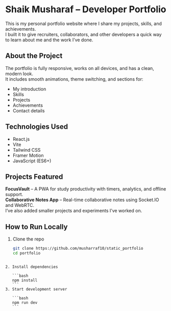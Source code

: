 # Shaik Musharaf – Developer Portfolio

This is my personal portfolio website where I share my projects, skills, and achievements.  
I built it to give recruiters, collaborators, and other developers a quick way to learn about me and the work I’ve done.

## About the Project
The portfolio is fully responsive, works on all devices, and has a clean, modern look.  
It includes smooth animations, theme switching, and sections for:
- My introduction
- Skills
- Projects
- Achievements
- Contact details

## Technologies Used
- React.js
- Vite
- Tailwind CSS
- Framer Motion
- JavaScript (ES6+)

## Projects Featured
**FocusVault** – A PWA for study productivity with timers, analytics, and offline support.  
**Collaborative Notes App** – Real-time collaborative notes using Socket.IO and WebRTC.  
I’ve also added smaller projects and experiments I’ve worked on.

## How to Run Locally
1. Clone the repo  
   ```bash
   git clone https://github.com/musharraf10/static_portfolio
   cd portfolio
````

2. Install dependencies

   ```bash
   npm install
   ```
3. Start development server

   ```bash
   npm run dev
   ```

